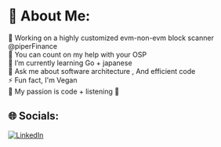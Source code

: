 # 💫 About Me:
🔭 Working on a highly customized evm-non-evm block scanner @piperFinance<br>🤝 You can count on my help with your OSP<br>🌱 I’m currently learning Go + japanese<br>💬 Ask me about software architecture , And efficient code  <br>⚡ Fun fact, I'm Vegan <br>💜 My passion is code + listening 🫶


## 🌐 Socials:
[![LinkedIn](https://img.shields.io/badge/LinkedIn-%230077B5.svg?logo=linkedin&logoColor=white)](https://linkedin.com/in/nfel01) 
